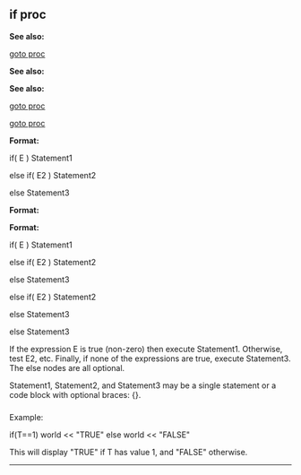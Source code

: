 

 if proc
---------




**See also:** 


[goto proc](#/proc/goto) 



**See also:** 

**See also:**

[goto proc](#/proc/goto) 

[goto proc](#/proc/goto)


**Format:** 


 if( E ) Statement1
 
 else if( E2 ) Statement2
 
 else Statement3
 




**Format:** 

**Format:**

 if( E ) Statement1
 
 else if( E2 ) Statement2
 
 else Statement3
 



 else if( E2 ) Statement2
 
 else Statement3
 


 else Statement3


 If the expression E is true (non-zero) then execute Statement1.
Otherwise, test E2, etc. Finally, if none of the expressions are true,
execute Statement3. The else nodes are all optional.




 Statement1, Statement2, and Statement3 may be a single statement or a
code block with optional braces: {}.



### 
 Example:



 if(T==1) world << "TRUE"
else world << "FALSE"


 This will display "TRUE" if T has value 1, and "FALSE" otherwise.





---


